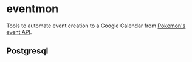# eventmon

Tools to automate event creation to a Google Calendar from [Pokemon's event API](https://op-core.pokemon.com/api/v2/event_locator/). 

## Postgresql


